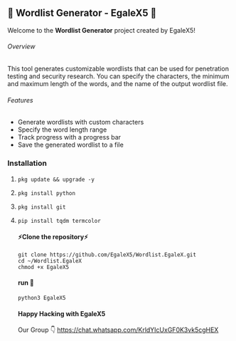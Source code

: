 ## 🦅 Wordlist Generator - EgaleX5 🦅

Welcome to the **Wordlist Generator** project created by EgaleX5!

###### Overview
This tool generates customizable wordlists that can be used for penetration testing and security research. You can specify the characters, the minimum and maximum length of the words, and the name of the output wordlist file. 

###### Features
- Generate wordlists with custom characters
- Specify the word length range
- Track progress with a progress bar
- Save the generated wordlist to a file 

### Installation
1.     pkg update && upgrade -y
2.     pkg install python
3.     pkg install git
4.     pip install tqdm termcolor

    #### ⚡Clone the repository⚡
       git clone https://github.com/EgaleX5/Wordlist.EgaleX.git
       cd ~/Wordlist.EgaleX
       chmod +x EgaleX5
   #### run 🦅
   
       python3 EgaleX5
   #### Happy Hacking with EgaleX5

   Our Group 👇
   https://chat.whatsapp.com/KrldYIcUxGF0K3vk5cgHEX
